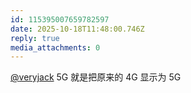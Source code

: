 ```yaml
---
id: 115395007659782597
date: 2025-10-18T11:48:00.746Z
reply: true
media_attachments: 0
---
```


<p><span class="h-card" translate="no"><a href="https://mastodon.social/@veryjack" class="u-url mention" rel="nofollow noopener" target="_blank">@<span>veryjack</span></a></span> 5G 就是把原来的 4G 显示为 5G</p>
